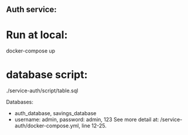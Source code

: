 ## Auth service:

# Run at local:
docker-compose up

# database script:
./service-auth/script/table.sql

Databases: 
- auth_database, savings_database
- username: admin, password: admin, 123
See more detail at: /service-auth/docker-compose.yml, line 12-25.

